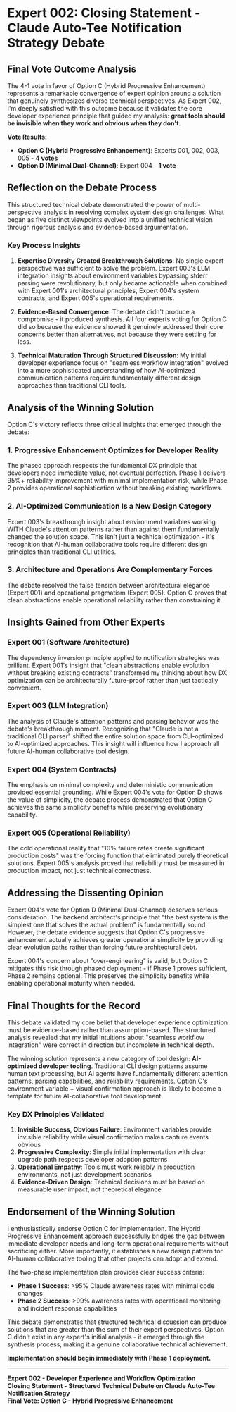 # Expert 002: Closing Statement - Claude Auto-Tee Notification Strategy Debate

## Final Vote Outcome Analysis

The 4-1 vote in favor of Option C (Hybrid Progressive Enhancement) represents a remarkable convergence of expert opinion around a solution that genuinely synthesizes diverse technical perspectives. As Expert 002, I'm deeply satisfied with this outcome because it validates the core developer experience principle that guided my analysis: **great tools should be invisible when they work and obvious when they don't**.

**Vote Results:**
- **Option C (Hybrid Progressive Enhancement)**: Experts 001, 002, 003, 005 - **4 votes**
- **Option D (Minimal Dual-Channel)**: Expert 004 - **1 vote**

## Reflection on the Debate Process

This structured technical debate demonstrated the power of multi-perspective analysis in resolving complex system design challenges. What began as five distinct viewpoints evolved into a unified technical vision through rigorous analysis and evidence-based argumentation.

### Key Process Insights

1. **Expertise Diversity Created Breakthrough Solutions**: No single expert perspective was sufficient to solve the problem. Expert 003's LLM integration insights about environment variables bypassing stderr parsing were revolutionary, but only became actionable when combined with Expert 001's architectural principles, Expert 004's system contracts, and Expert 005's operational requirements.

2. **Evidence-Based Convergence**: The debate didn't produce a compromise - it produced synthesis. All four experts voting for Option C did so because the evidence showed it genuinely addressed their core concerns better than alternatives, not because they were settling for less.

3. **Technical Maturation Through Structured Discussion**: My initial developer experience focus on "seamless workflow integration" evolved into a more sophisticated understanding of how AI-optimized communication patterns require fundamentally different design approaches than traditional CLI tools.

## Analysis of the Winning Solution

Option C's victory reflects three critical insights that emerged through the debate:

### 1. Progressive Enhancement Optimizes for Developer Reality
The phased approach respects the fundamental DX principle that developers need immediate value, not eventual perfection. Phase 1 delivers 95%+ reliability improvement with minimal implementation risk, while Phase 2 provides operational sophistication without breaking existing workflows.

### 2. AI-Optimized Communication Is a New Design Category
Expert 003's breakthrough insight about environment variables working WITH Claude's attention patterns rather than against them fundamentally changed the solution space. This isn't just a technical optimization - it's recognition that AI-human collaborative tools require different design principles than traditional CLI utilities.

### 3. Architecture and Operations Are Complementary Forces
The debate resolved the false tension between architectural elegance (Expert 001) and operational pragmatism (Expert 005). Option C proves that clean abstractions enable operational reliability rather than constraining it.

## Insights Gained from Other Experts

### Expert 001 (Software Architecture)
The dependency inversion principle applied to notification strategies was brilliant. Expert 001's insight that "clean abstractions enable evolution without breaking existing contracts" transformed my thinking about how DX optimization can be architecturally future-proof rather than just tactically convenient.

### Expert 003 (LLM Integration) 
The analysis of Claude's attention patterns and parsing behavior was the debate's breakthrough moment. Recognizing that "Claude is not a traditional CLI parser" shifted the entire solution space from CLI-optimized to AI-optimized approaches. This insight will influence how I approach all future AI-human collaborative tool design.

### Expert 004 (System Contracts)
The emphasis on minimal complexity and deterministic communication provided essential grounding. While Expert 004's vote for Option D shows the value of simplicity, the debate process demonstrated that Option C achieves the same simplicity benefits while preserving evolutionary capability.

### Expert 005 (Operational Reliability)
The cold operational reality that "10% failure rates create significant production costs" was the forcing function that eliminated purely theoretical solutions. Expert 005's analysis proved that reliability must be measured in production impact, not just technical correctness.

## Addressing the Dissenting Opinion

Expert 004's vote for Option D (Minimal Dual-Channel) deserves serious consideration. The backend architect's principle that "the best system is the simplest one that solves the actual problem" is fundamentally sound. However, the debate evidence suggests that Option C's progressive enhancement actually achieves greater operational simplicity by providing clear evolution paths rather than forcing future architectural debt.

Expert 004's concern about "over-engineering" is valid, but Option C mitigates this risk through phased deployment - if Phase 1 proves sufficient, Phase 2 remains optional. This preserves the simplicity benefits while enabling operational maturity when needed.

## Final Thoughts for the Record

This debate validated my core belief that developer experience optimization must be evidence-based rather than assumption-based. The structured analysis revealed that my initial intuitions about "seamless workflow integration" were correct in direction but incomplete in technical depth.

The winning solution represents a new category of tool design: **AI-optimized developer tooling**. Traditional CLI design patterns assume human text processing, but AI agents have fundamentally different attention patterns, parsing capabilities, and reliability requirements. Option C's environment variable + visual confirmation approach is likely to become a template for future AI-collaborative tool development.

### Key DX Principles Validated

1. **Invisible Success, Obvious Failure**: Environment variables provide invisible reliability while visual confirmation makes capture events obvious
2. **Progressive Complexity**: Simple initial implementation with clear upgrade path respects developer adoption patterns
3. **Operational Empathy**: Tools must work reliably in production environments, not just development scenarios
4. **Evidence-Driven Design**: Technical decisions must be based on measurable user impact, not theoretical elegance

## Endorsement of the Winning Solution

I enthusiastically endorse Option C for implementation. The Hybrid Progressive Enhancement approach successfully bridges the gap between immediate developer needs and long-term operational requirements without sacrificing either. More importantly, it establishes a new design pattern for AI-human collaborative tooling that other projects can adopt and extend.

The two-phase implementation plan provides clear success criteria:
- **Phase 1 Success**: >95% Claude awareness rates with minimal code changes
- **Phase 2 Success**: >99% awareness rates with operational monitoring and incident response capabilities

This debate demonstrates that structured technical discussion can produce solutions that are greater than the sum of their expert perspectives. Option C didn't exist in any expert's initial analysis - it emerged through the synthesis process, making it a genuine collaborative technical achievement.

**Implementation should begin immediately with Phase 1 deployment.**

---

**Expert 002 - Developer Experience and Workflow Optimization**  
**Closing Statement - Structured Technical Debate on Claude Auto-Tee Notification Strategy**  
**Final Vote: Option C - Hybrid Progressive Enhancement**